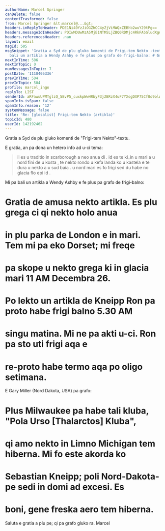 ```yaml
---
authorName: Marcel Springer
canDelete: false
contentTrasformed: false
from: Marcel Springer &lt;marcel@...&gt;
headers.inReplyToHeader: PDE1Ni40YzJiOGZhOC4yZjViMWQxZEBhb2wuY29tPg==
headers.messageIdInHeader: PDIwMDUwMzA5MjE1NTM5LjZBQ0RDMjc4RkFAbGludXgubG9jYWw+
headers.referencesHeader: .nan
layout: email
msgId: 505
msgSnippet: 'Gratia a Syd de plu gluko komenti de Frigi-tem Nekto -textu. ... Mi pa
  bali un artikla a Wendy Ashby e fe plus pa grafo de frigi-balno: # Gratia de amusa'
nextInTime: 506
nextInTopic: 0
numMessagesInTopic: 7
postDate: '1110405336'
prevInTime: 504
prevInTopic: 504
profile: marcel_ingo
replyTo: LIST
senderId: aRFawuUPMTglzQ_5EvP5_cuxkpWwHRbyF3jZBRzX4uF7YXogDXP75Cf0o9olAaSt5jNmjIEp-7gt3aeU-NuYL_87uahka-6fm5p3Tw
spamInfo.isSpam: false
spamInfo.reason: '12'
systemMessage: false
title: 'Re: [glosalist] Frigi-tem Nekto (artikla)'
topicId: 480
userId: 142192462
---
```



Gratia a Syd de plu gluko komenti de "Frigi-tem Nekto"-textu.  

E gratia, an pa dona un hetero info ad u-ci tema: 

 > il es u traditio in scarborough a neo anua di . id es te ki_in u
 > mari a u nord  fini de u kosta , te nekto rondo u kefa landa ko u
 > kastela e te dura u nekto a u sud baia . u nord mari es fo frigi
 > sed du habe no glacia flo epi id .  


Mi pa bali un artikla a Wendy Ashby e fe plus pa grafo de frigi-balno: 

 # Gratia de amusa nekto artikla.  Es plu grega ci qi nekto holo anua
 # in plu parka de London e in mari.  Tem mi pa eko Dorset; mi freqe
 # pa skope u nekto grega ki in glacia mari 11 AM Decembra 26. 
 #
 # Po lekto un artikla de Kneipp Ron pa proto habe frigi balno 5.30 AM 
 # singu matina.  Mi ne pa akti u-ci.  Ron pa sto uti frigi aqa e
 # re-proto habe termo aqa po oligo setimana. 


E Gary Miller (Nord Dakota, USA) pa grafo: 

 # Plus Milwaukee pa habe tali kluba, "Pola Urso [Thalarctos] Kluba",
 # qi amo nekto in Limno Michigan tem hiberna.  Mi fo este akorda ko
 # Sebastian Kneipp; poli Nord-Dakota-pe sedi in domi ad excesi.  Es
 # boni, gene freska aero tem hiberna.


Saluta e gratia a plu pe; qi pa grafo gluko ra.  Marcel



